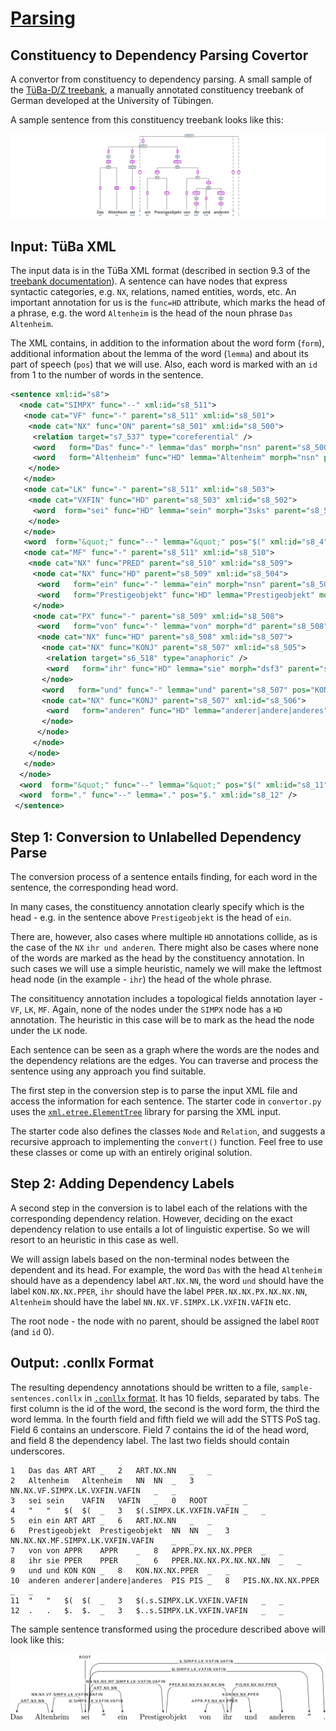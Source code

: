# [Parsing](https://dsacl3-2019.github.io/a6/)


## Constituency to Dependency Parsing Covertor

A convertor from constituency to dependency parsing.
A small sample of the [TüBa-D/Z treebank](https://uni-tuebingen.de/en/faculties/faculty-of-humanities/departments/modern-languages/department-of-linguistics/chairs/general-and-computational-linguistics/resources/corpora/tueba-dz/), a manually annotated constituency treebank of German developed at the University of Tübingen.

A sample sentence from this constituency treebank looks like this:

![sample tree](img/altenheim-tree-cs.png)

## Input: TüBa XML

The input data is in the TüBa XML format (described in section 9.3 of the [treebank documentation](https://uni-tuebingen.de/index.php?eID=tx_securedownloads&p=134290&u=0&g=0&t=1580394140&hash=3cea3c4cbb97266b1116398cac8d14e8b7a133e3&file=/fileadmin/Uni_Tuebingen/Fakultaeten/Philosophie/Neuphilologie/Seminar_fuer_Sprachwissenschaften/Dokumente/old_server/resources/tuebadz-stylebook-1707.pdf)). A sentence can have nodes that express syntactic categories, e.g. `NX`, relations, named entities, words, etc. An important annotation for us is the `func=HD` attribute, which marks the head of a phrase, e.g. the word `Altenheim` is the head of the noun phrase `Das Altenheim`.

The XML contains, in addition to the information about the word form (`form`), additional information about the lemma of the word (`lemma`) and about its part of speech (`pos`) that we will use. Also, each word is marked with an `id` from 1 to the number of words in the sentence.

```xml
<sentence xml:id="s8">
  <node cat="SIMPX" func="--" xml:id="s8_511">
   <node cat="VF" func="-" parent="s8_511" xml:id="s8_501">
    <node cat="NX" func="ON" parent="s8_501" xml:id="s8_500">
     <relation target="s7_537" type="coreferential" />
     <word   form="Das" func="-" lemma="das" morph="nsn" parent="s8_500" pos="ART" xml:id="s8_1" />
     <word   form="Altenheim" func="HD" lemma="Altenheim" morph="nsn" parent="s8_500" pos="NN" xml:id="s8_2" />
    </node>
   </node>
   <node cat="LK" func="-" parent="s8_511" xml:id="s8_503">
    <node cat="VXFIN" func="HD" parent="s8_503" xml:id="s8_502">
     <word  form="sei" func="HD" lemma="sein" morph="3sks" parent="s8_502" pos="VAFIN" xml:id="s8_3" />
    </node>
   </node>
   <word  form="&quot;" func="--" lemma="&quot;" pos="$(" xml:id="s8_4" />
   <node cat="MF" func="-" parent="s8_511" xml:id="s8_510">
    <node cat="NX" func="PRED" parent="s8_510" xml:id="s8_509">
     <node cat="NX" func="HD" parent="s8_509" xml:id="s8_504">
      <word   form="ein" func="-" lemma="ein" morph="nsn" parent="s8_504" pos="ART" xml:id="s8_5" />
      <word   form="Prestigeobjekt" func="HD" lemma="Prestigeobjekt" morph="nsn" parent="s8_504" pos="NN" xml:id="s8_6" />
     </node>
     <node cat="PX" func="-" parent="s8_509" xml:id="s8_508">
      <word   form="von" func="-" lemma="von" morph="d" parent="s8_508" pos="APPR" xml:id="s8_7" />
      <node cat="NX" func="HD" parent="s8_508" xml:id="s8_507">
       <node cat="NX" func="KONJ" parent="s8_507" xml:id="s8_505">
        <relation target="s6_518" type="anaphoric" />
        <word   form="ihr" func="HD" lemma="sie" morph="dsf3" parent="s8_505" pos="PPER" xml:id="s8_8" />
       </node>
       <word   form="und" func="-" lemma="und" parent="s8_507" pos="KON" xml:id="s8_9" />
       <node cat="NX" func="KONJ" parent="s8_507" xml:id="s8_506">
        <word   form="anderen" func="HD" lemma="anderer|andere|anderes" morph="dp*" parent="s8_506" pos="PIS" xml:id="s8_10" />
       </node>
      </node>
     </node>
    </node>
   </node>
  </node>
  <word  form="&quot;" func="--" lemma="&quot;" pos="$(" xml:id="s8_11" />
  <word  form="." func="--" lemma="." pos="$." xml:id="s8_12" />
 </sentence>
```

## Step 1: Conversion to Unlabelled Dependency Parse

The conversion process of a sentence entails finding, for each word in the sentence, the corresponding head word. 

In many cases, the constituency annotation clearly specify which is the head - e.g. in the sentence above `Prestigeobjekt` is the head of `ein`.

There are, however, also cases where multiple `HD` annotations collide, as is the case of the `NX` `ihr und anderen`. There might also be cases where none of the words are marked as the head by the constituency annotation. In such cases we will use a simple heuristic, namely we will make the leftmost head node (in the example - `ihr`) the head of the whole phrase.

The consitituency annotation includes a topological fields annotation layer - `VF`, `LK`, `MF`. Again, none of the nodes under the `SIMPX` node has a `HD` annotation. The heuristic in this case will be to mark as the head the node under the `LK` node.

Each sentence can be seen as a graph where the words are the nodes and the dependency relations are the edges. You can traverse and process the sentence using any approach you find suitable.

The first step in the conversion step is to parse the input XML file and access the information for each sentence. The starter code in `convertor.py` uses the [`xml.etree.ElementTree`](https://docs.python.org/3.7/library/xml.etree.elementtree.html) library for parsing the XML input.

The starter code also defines the classes `Node` and `Relation`, and suggests a recursive approach to implementing the `convert()` function. Feel free to use these classes or come up with an entirely original solution.

## Step 2: Adding Dependency Labels

A second step in the conversion is to label each of the relations with the corresponding dependency relation. However, deciding on the exact dependency relation to use entails a lot of linguistic expertise. So we will resort to an heuristic in this case as well.

We will assign labels based on the non-terminal nodes between the dependent and its head. For example, the word `Das` with the head `Altenheim` should have as a dependency label `ART.NX.NN`, the word `und` should have the label `KON.NX.NX.PPER`, `ihr` should have the label `PPER.NX.NX.PX.NX.NX.NN`, `Altenheim` should have the label `NN.NX.VF.SIMPX.LK.VXFIN.VAFIN` etc.

The root node - the node with no parent, should be assigned the label `ROOT` (and `id` 0).

## Output: .conllx Format

The resulting dependency annotations should be written to a file, `sample-sentences.conllx` in [`.conllx` format](https://www.aclweb.org/anthology/W06-2920.pdf). It has 10 fields, separated by tabs. The first column is the id of the word, the second is the word form, the third the word lemma. In the fourth field and fifth field we will add the STTS PoS tag. Field 6 contains an underscore. Field 7 contains the id of the head word, and field 8 the dependency label. The last two fields should contain underscores.

```
1	Das	das	ART	ART	_	2	ART.NX.NN	_	_
2	Altenheim	Altenheim	NN	NN	_	3	NN.NX.VF.SIMPX.LK.VXFIN.VAFIN	_	_
3	sei	sein	VAFIN	VAFIN	_	0	ROOT	_	_
4	"	"	$(	$(	_	3	$(.SIMPX.LK.VXFIN.VAFIN	_	_
5	ein	ein	ART	ART	_	6	ART.NX.NN	_	_
6	Prestigeobjekt	Prestigeobjekt	NN	NN	_	3	NN.NX.NX.MF.SIMPX.LK.VXFIN.VAFIN	_	_
7	von	von	APPR	APPR	_	8	APPR.PX.NX.NX.PPER	_	_
8	ihr	sie	PPER	PPER	_	6	PPER.NX.NX.PX.NX.NX.NN	_	_
9	und	und	KON	KON	_	8	KON.NX.NX.PPER	_	_
10	anderen	anderer|andere|anderes	PIS	PIS	_	8	PIS.NX.NX.NX.PPER	_	_
11	"	"	$(	$(	_	3	$(.s.SIMPX.LK.VXFIN.VAFIN	_	_
12	.	.	$.	$.	_	3	$..s.SIMPX.LK.VXFIN.VAFIN	_	_
```

The sample sentence transformed using the procedure described above will look like this:

![sample tree](img/deptree.png)
